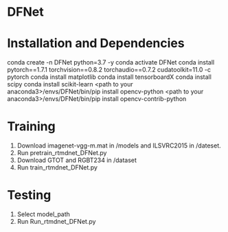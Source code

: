 # DFNet
# Installation and Dependencies
  conda create -n DFNet python=3.7 -y
  conda activate DFNet
  conda install pytorch==1.7.1 torchvision==0.8.2 torchaudio==0.7.2 cudatoolkit=11.0 -c pytorch
  conda install matplotlib
  conda install tensorboardX
  conda install scipy
  conda install scikit-learn
  \<path to your anaconda3\>/envs/DFNet/bin/pip install opencv-python
  \<path to your anaconda3\>/envs/DFNet/bin/pip install opencv-contrib-python

# Training
1. Download imagenet-vgg-m.mat in /models and ILSVRC2015 in /dateset.
2. Run pretrain_rtmdnet_DFNet.py
3. Download GTOT and RGBT234 in /dataset
4. Run train_rtmdnet_DFNet.py

# Testing
1. Select model_path
2. Run Run_rtmdnet_DFNet.py
